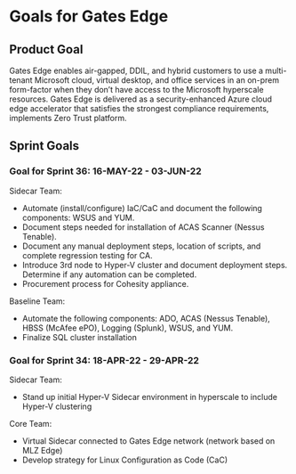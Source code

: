 # Goals for Gates Edge

## Product Goal

Gates Edge enables air-gapped, DDIL, and hybrid customers to use a multi-tenant Microsoft cloud, virtual desktop, and office services in an on-prem form-factor when they don’t have access to the Microsoft hyperscale resources. Gates Edge is delivered as a security-enhanced Azure cloud edge accelerator that satisfies the strongest compliance requirements, implements Zero Trust platform.

## Sprint Goals

### Goal for Sprint 36: 16-MAY-22 - 03-JUN-22

Sidecar Team:

- Automate (install/configure) IaC/CaC and document the following components: WSUS and YUM.
- Document steps needed for installation of ACAS Scanner (Nessus Tenable).
- Document any manual deployment steps, location of scripts, and complete regression testing for CA.
- Introduce 3rd node to Hyper-V cluster and document deployment steps. Determine if any automation can be completed.
- Procurement process for Cohesity appliance.

Baseline Team:

- Automate the following components: ADO, ACAS (Nessus Tenable), HBSS (McAfee ePO), Logging (Splunk), WSUS, and YUM.
- Finalize SQL cluster installation


### Goal for Sprint 34: 18-APR-22 - 29-APR-22

Sidecar Team:

- Stand up initial Hyper-V Sidecar environment in hyperscale to include Hyper-V clustering

Core Team:

- Virtual Sidecar connected to Gates Edge network (network based on MLZ Edge)
- Develop strategy for Linux Configuration as Code (CaC)

